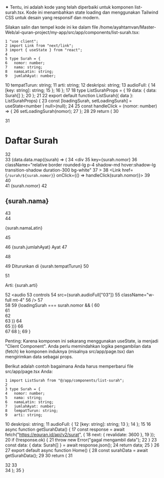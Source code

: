 ✦ Tentu, ini adalah kode yang telah diperbaiki untuk komponen list-surah.tsx. Kode ini menambahkan state loading dan
menggunakan Tailwind CSS untuk desain yang responsif dan modern.

Silakan salin dan tempel kode ini ke dalam file
/home/ayahtamvan/Master-Web/al-quran-project/my-app/src/app/components/list-surah.tsx:

    1 "use client";
    2 import Link from "next/link";
    3 import { useState } from "react";
    4
    5 type Surah = {
    6   nomor: number;
    7   nama: string;
    8   namaLatin: string;
    9   jumlahAyat: number;

10 tempatTurun: string;
11 arti: string;
12 deskripsi: string;
13 audioFull: {
14 [key: string]: string;
15 };
16 };
17
18 type ListSurahProps = {
19 data: { data: Surah[] };
20 };
21
22 export default function ListSurah({ data }: ListSurahProps) {
23 const [loadingSurah, setLoadingSurah] = useState<number | null>(null);
24
25 const handleClick = (nomor: number) => {
26 setLoadingSurah(nomor);
27 };
28
29 return (
30 <div className="p-4">
31 <h1 className="text-2xl font-bold text-center mb-6">Daftar Surah</h1>
32 <div className="grid grid-cols-1 sm:grid-cols-2 md:grid-cols-3 lg:grid-cols-4 gap-4">
33 {data.data.map((surah) => (
34 <div
35 key={surah.nomor}
36 className="relative border rounded-lg p-4 shadow-md hover:shadow-lg transition-shadow duration-300
bg-white"
37 >
38 <Link href={`/surah/${surah.nomor}`} onClick={() => handleClick(surah.nomor)}>
39 <div>
40 <div className="flex justify-between items-center mb-2">
41 <span className="text-gray-500">{surah.nomor}</span>
42 <h2 className="text-xl font-semibold text-right">{surah.nama}</h2>
43 </div>
44 <p className="text-lg">{surah.namaLatin}</p>
45 <p className="text-sm text-gray-600">
46 {surah.jumlahAyat} Ayat
47 </p>
48 <p className="text-sm text-gray-600 capitalize">
49 Diturunkan di {surah.tempatTurun}
50 </p>
51 <p className="text-sm text-gray-600">Arti: {surah.arti}</p>
52 <audio
53 controls
54 src={surah.audioFull["03"]}
55 className="w-full mt-4"
56 />
57 </div>
58 </Link>
59 {loadingSurah === surah.nomor && (
60 <div className="absolute inset-0 bg-white bg-opacity-80 flex items-center justify-center 
      rounded-lg">
61 <div className="animate-spin rounded-full h-12 w-12 border-b-2 border-gray-900"></div>
62 </div>
63 )}
64 </div>
65 ))}
66 </div>
67 </div>
68 );
69 }

Penting: Karena komponen ini sekarang menggunakan useState, ia menjadi "Client Component". Anda perlu memindahkan logika
pengambilan data (fetch) ke komponen induknya (misalnya src/app/page.tsx) dan mengirimkan data sebagai props.

Berikut adalah contoh bagaimana Anda harus memperbarui file src/app/page.tsx Anda:

    1 import ListSurah from "@/app/components/list-surah";
    2
    3 type Surah = {
    4   nomor: number;
    5   nama: string;
    6   namaLatin: string;
    7   jumlahAyat: number;
    8   tempatTurun: string;
    9   arti: string;

10 deskripsi: string;
11 audioFull: {
12 [key: string]: string;
13 };
14 };
15
16 async function getSurahData() {
17 const response = await fetch("https://equran.id/api/v2/surat", {
18 next: { revalidate: 3600 },
19 });
20 if (!response.ok) {
21 throw new Error("gagal mengambil data");
22 }
23 const data: { data: Surah[] } = await response.json();
24 return data;
25 }
26
27 export default async function Home() {
28 const surahData = await getSurahData();
29
30 return (
31 <main>
32 <ListSurah data={surahData} />
33 </main>
34 );
35 }

